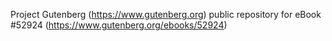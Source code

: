 Project Gutenberg (https://www.gutenberg.org) public repository for
eBook #52924 (https://www.gutenberg.org/ebooks/52924)
